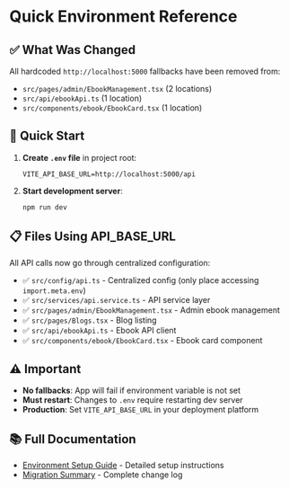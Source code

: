 # Quick Environment Reference

## ✅ What Was Changed

All hardcoded `http://localhost:5000` fallbacks have been removed from:
- `src/pages/admin/EbookManagement.tsx` (2 locations)
- `src/api/ebookApi.ts` (1 location)
- `src/components/ebook/EbookCard.tsx` (1 location)

## 🚀 Quick Start

1. **Create `.env` file** in project root:
   ```env
   VITE_API_BASE_URL=http://localhost:5000/api
   ```

2. **Start development server**:
   ```bash
   npm run dev
   ```

## 📋 Files Using API_BASE_URL

All API calls now go through centralized configuration:
- ✅ `src/config/api.ts` - Centralized config (only place accessing `import.meta.env`)
- ✅ `src/services/api.service.ts` - API service layer
- ✅ `src/pages/admin/EbookManagement.tsx` - Admin ebook management
- ✅ `src/pages/Blogs.tsx` - Blog listing
- ✅ `src/api/ebookApi.ts` - Ebook API client
- ✅ `src/components/ebook/EbookCard.tsx` - Ebook card component

## ⚠️ Important

- **No fallbacks**: App will fail if environment variable is not set
- **Must restart**: Changes to `.env` require restarting dev server
- **Production**: Set `VITE_API_BASE_URL` in your deployment platform

## 📚 Full Documentation

- [Environment Setup Guide](./ENV_SETUP_GUIDE.md) - Detailed setup instructions
- [Migration Summary](./API_ENV_MIGRATION_SUMMARY.md) - Complete change log













